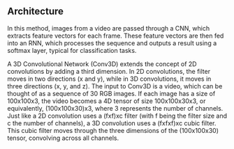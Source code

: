 ## Architecture 
In this method, images from a video are passed through a CNN, which extracts feature vectors for each frame. These feature vectors are then fed into an RNN, which processes the sequence and outputs a result using a softmax layer, typical for classification tasks.

A 3D Convolutional Network (Conv3D) extends the concept of 2D convolutions by adding a third dimension. In 2D convolutions, the filter moves in two directions (x and y), while in 3D convolutions, it moves in three directions (x, y, and z). The input to Conv3D is a video, which can be thought of as a sequence of 30 RGB images. If each image has a size of 100x100x3, the video becomes a 4D tensor of size 100x100x30x3, or equivalently, (100x100x30)x3, where 3 represents the number of channels. Just like a 2D convolution uses a (fxf)xc filter (with f being the filter size and c the number of channels), a 3D convolution uses a (fxfxf)xc cubic filter. This cubic filter moves through the three dimensions of the (100x100x30) tensor, convolving across all channels.
